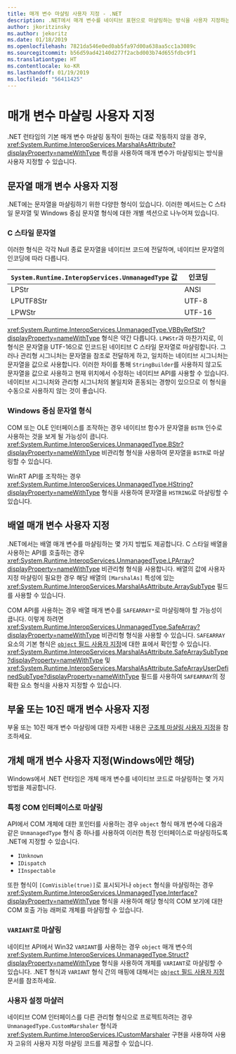 ```yaml
---
title: 매개 변수 마샬링 사용자 지정 - .NET
description: .NET에서 매개 변수를 네이티브 표현으로 마샬링하는 방식을 사용자 지정하는 방법을 알아봅니다.
author: jkoritzinsky
ms.author: jekoritz
ms.date: 01/18/2019
ms.openlocfilehash: 7821da546e0ed0ab5fa97d00a638aa5cc1a3089c
ms.sourcegitcommit: b56d59ad42140d277f2acbd003b74d655fdbc9f1
ms.translationtype: HT
ms.contentlocale: ko-KR
ms.lasthandoff: 01/19/2019
ms.locfileid: "56411425"
---
```

# <a name="customizing-parameter-marshalling"></a>매개 변수 마샬링 사용자 지정

.NET 런타임의 기본 매개 변수 마샬링 동작이 원하는 대로 작동하지 않을 경우, <xref:System.Runtime.InteropServices.MarshalAsAttribute?displayProperty=nameWithType> 특성을 사용하여 매개 변수가 마샬링되는 방식을 사용자 지정할 수 있습니다.

## <a name="customizing-string-parameters"></a>문자열 매개 변수 사용자 지정

.NET에는 문자열을 마샬링하기 위한 다양한 형식이 있습니다. 이러한 메서드는 C 스타일 문자열 및 Windows 중심 문자열 형식에 대한 개별 섹션으로 나누어져 있습니다.

### <a name="c-style-strings"></a>C 스타일 문자열

이러한 형식은 각각 Null 종료 문자열을 네이티브 코드에 전달하며, 네이티브 문자열의 인코딩에 따라 다릅니다.

| `System.Runtime.InteropServices.UnmanagedType` 값 | 인코딩 |
|------------------------------------------------------|----------|
| LPStr | ANSI |
| LPUTF8Str | UTF-8 | 
| LPWStr | UTF-16 |

<xref:System.Runtime.InteropServices.UnmanagedType.VBByRefStr?displayProperty=nameWithType> 형식은 약간 다릅니다. `LPWStr`과 마찬가지로, 이 형식은 문자열을 UTF-16으로 인코드된 네이티브 C 스타일 문자열로 마샬링합니다. 그러나 관리형 시그니처는 문자열을 참조로 전달하게 하고, 일치하는 네이티브 시그니처는 문자열을 값으로 사용합니다. 이러한 차이를 통해 `StringBuilder`를 사용하지 않고도 문자열을 값으로 사용하고 현재 위치에서 수정하는 네이티브 API를 사용할 수 있습니다. 네이티브 시그니처와 관리형 시그니처의 불일치와 혼동되는 경향이 있으므로 이 형식을 수동으로 사용하지 않는 것이 좋습니다.

### <a name="windows-centric-string-formats"></a>Windows 중심 문자열 형식

COM 또는 OLE 인터페이스를 조작하는 경우 네이티브 함수가 문자열을 `BSTR` 인수로 사용하는 것을 보게 될 가능성이 큽니다. <xref:System.Runtime.InteropServices.UnmanagedType.BStr?displayProperty=nameWithType> 비관리형 형식을 사용하여 문자열을 `BSTR`로 마샬링할 수 있습니다.

WinRT API를 조작하는 경우 <xref:System.Runtime.InteropServices.UnmanagedType.HString?displayProperty=nameWithType> 형식을 사용하여 문자열을 `HSTRING`로 마샬링할 수 있습니다.

## <a name="customizing-array-parameters"></a>배열 매개 변수 사용자 지정

.NET에서는 배열 매개 변수를 마샬링하는 몇 가지 방법도 제공합니다. C 스타일 배열을 사용하는 API를 호출하는 경우 <xref:System.Runtime.InteropServices.UnmanagedType.LPArray?displayProperty=nameWithType> 비관리형 형식을 사용합니다. 배열의 값에 사용자 지정 마샬링이 필요한 경우 해당 배열의 `[MarshalAs]` 특성에 있는 <xref:System.Runtime.InteropServices.MarshalAsAttribute.ArraySubType> 필드를 사용할 수 있습니다.

COM API를 사용하는 경우 배열 매개 변수를 `SAFEARRAY*`로 마샬링해야 할 가능성이 큽니다. 이렇게 하려면 <xref:System.Runtime.InteropServices.UnmanagedType.SafeArray?displayProperty=nameWithType> 비관리형 형식을 사용할 수 있습니다. `SAFEARRAY` 요소의 기본 형식은 [`object` 필드 사용자 지정](./customize-struct-marshalling.md#marshalling-systemobjects)에 대한 표에서 확인할 수 있습니다. <xref:System.Runtime.InteropServices.MarshalAsAttribute.SafeArraySubType?displayProperty=nameWithType> 및 <xref:System.Runtime.InteropServices.MarshalAsAttribute.SafeArrayUserDefinedSubType?displayProperty=nameWithType> 필드를 사용하여 `SAFEARRAY`의 정확한 요소 형식을 사용자 지정할 수 있습니다.

## <a name="customizing-boolean-or-decimal-parameters"></a>부울 또는 10진 매개 변수 사용자 지정

부울 또는 10진 매개 변수 마샬링에 대한 자세한 내용은 [구조체 마샬링 사용자 지정](customize-struct-marshalling.md)을 참조하세요.

## <a name="customizing-object-parameters-windows-only"></a>개체 매개 변수 사용자 지정(Windows에만 해당)

Windows에서 .NET 런타임은 개체 매개 변수를 네이티브 코드로 마샬링하는 몇 가지 방법을 제공합니다.

### <a name="marshalling-as-specific-com-interfaces"></a>특정 COM 인터페이스로 마샬링

API에서 COM 개체에 대한 포인터를 사용하는 경우 `object` 형식 매개 변수에 다음과 같은 `UnmanagedType` 형식 중 하나를 사용하여 이러한 특정 인터페이스로 마샬링하도록 .NET에 지정할 수 있습니다.

- `IUnknown`
- `IDispatch`
- `IInspectable`

또한 형식이 `[ComVisible(true)]`로 표시되거나 `object` 형식을 마샬링하는 경우 <xref:System.Runtime.InteropServices.UnmanagedType.Interface?displayProperty=nameWithType> 형식을 사용하여 해당 형식의 COM 보기에 대한 COM 호출 가능 래퍼로 개체를 마샬링할 수 있습니다.

### <a name="marshalling-to-a-variant"></a>`VARIANT`로 마샬링

네이티브 API에서 Win32 `VARIANT`를 사용하는 경우 `object` 매개 변수의 <xref:System.Runtime.InteropServices.UnmanagedType.Struct?displayProperty=nameWithType> 형식을 사용하여 개체를 `VARIANT`로 마샬링할 수 있습니다. .NET 형식과 `VARIANT` 형식 간의 매핑에 대해서는 [`object` 필드 사용자 지정](customize-struct-marshalling.md#marshalling-systemobjects) 문서를 참조하세요.

### <a name="custom-marshalers"></a>사용자 설정 마샬러

네이티브 COM 인터페이스를 다른 관리형 형식으로 프로젝트하려는 경우 `UnmanagedType.CustomMarshaler` 형식과 <xref:System.Runtime.InteropServices.ICustomMarshaler> 구현을 사용하여 사용자 고유의 사용자 지정 마샬링 코드를 제공할 수 있습니다.
